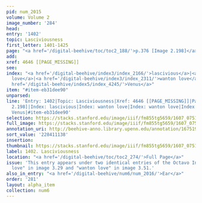```yaml
---
pid: num_2015
volume: Volume 2
image_number: '284'
head:
entry: '1402'
topic: Lasciviousness
first_letter: 1401-1425
page: "<a href='/digital-beehive/toc/toc2_188/'>p.376 [Image 2.198]</a>"
add:
xref: 4646 [[PAGE_MISSING]]
see:
index: "<a href='/digital-beehive/index3/index_2166/'>lascivious</a>|<a href='/digital-beehive/index3/index_2311/'>wanton
  love</a>|<a href='/digital-beehive/index3/index_2311/'>wanton love</a>|<a href='/digital-beehive/index3/index_2330/'>lust</a>|<a
  href='/digital-beehive/index5/index_4245/'>Venus</a>"
item: "#item-eb31dee90"
unparsed:
line: 'Entry: 1402|Topic: Lasciviousness|Xref: 4646 [[PAGE_MISSING]]|Page: p.376 [Image
  2.198]|Index: lascivious|Index: wanton love|Index: wanton love|Index: lust|Index:
  Venus|#item-eb31dee90'
selection: https://stacks.stanford.edu/image/iiif/fm855tg5659/1607_0751/890,1138,2875,649/full/0/default.jpg
full_image: https://stacks.stanford.edu/image/iiif/fm855tg5659/1607_0751/full/full/0/default.jpg
annotation_uri: http://beehive-anno.library.upenn.edu/annotation/1675195693428
sort_value: '228411138'
insertion:
thumbnail: https://stacks.stanford.edu/image/iiif/fm855tg5659/1607_0751/890,1138,600,180/250,/0/default.jpg
label: 1402. Lasciviousness
location: "<a href='/digital-beehive/toc/toc2_274/'>Full Page</a>"
issue: 'This entry appears under two identical entries of the Octavo Index: "wanton
  love" in image 3.29 and "wanton love" in image 3.51.'
also_in_entry: "<a href='/digital-beehive/num6/num_2016/'>Ear</a>"
order: '281'
layout: alpha_item
collection: num6
---
```

